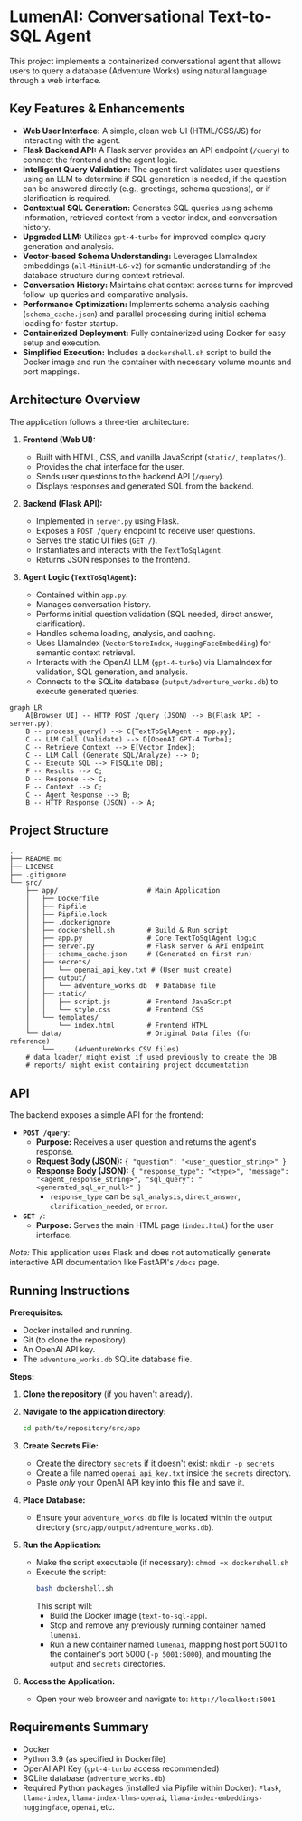 # LumenAI: Conversational Text-to-SQL Agent

This project implements a containerized conversational agent that allows users to query a database (Adventure Works) using natural language through a web interface.

## Key Features & Enhancements

*   **Web User Interface:** A simple, clean web UI (HTML/CSS/JS) for interacting with the agent.
*   **Flask Backend API:** A Flask server provides an API endpoint (`/query`) to connect the frontend and the agent logic.
*   **Intelligent Query Validation:** The agent first validates user questions using an LLM to determine if SQL generation is needed, if the question can be answered directly (e.g., greetings, schema questions), or if clarification is required.
*   **Contextual SQL Generation:** Generates SQL queries using schema information, retrieved context from a vector index, and conversation history.
*   **Upgraded LLM:** Utilizes `gpt-4-turbo` for improved complex query generation and analysis.
*   **Vector-based Schema Understanding:** Leverages LlamaIndex embeddings (`all-MiniLM-L6-v2`) for semantic understanding of the database structure during context retrieval.
*   **Conversation History:** Maintains chat context across turns for improved follow-up queries and comparative analysis.
*   **Performance Optimization:** Implements schema analysis caching (`schema_cache.json`) and parallel processing during initial schema loading for faster startup.
*   **Containerized Deployment:** Fully containerized using Docker for easy setup and execution.
*   **Simplified Execution:** Includes a `dockershell.sh` script to build the Docker image and run the container with necessary volume mounts and port mappings.

## Architecture Overview

The application follows a three-tier architecture:

1.  **Frontend (Web UI):**
    *   Built with HTML, CSS, and vanilla JavaScript (`static/`, `templates/`).
    *   Provides the chat interface for the user.
    *   Sends user questions to the backend API (`/query`).
    *   Displays responses and generated SQL from the backend.

2.  **Backend (Flask API):**
    *   Implemented in `server.py` using Flask.
    *   Exposes a `POST /query` endpoint to receive user questions.
    *   Serves the static UI files (`GET /`).
    *   Instantiates and interacts with the `TextToSqlAgent`.
    *   Returns JSON responses to the frontend.

3.  **Agent Logic (`TextToSqlAgent`):**
    *   Contained within `app.py`.
    *   Manages conversation history.
    *   Performs initial question validation (SQL needed, direct answer, clarification).
    *   Handles schema loading, analysis, and caching.
    *   Uses LlamaIndex (`VectorStoreIndex`, `HuggingFaceEmbedding`) for semantic context retrieval.
    *   Interacts with the OpenAI LLM (`gpt-4-turbo`) via LlamaIndex for validation, SQL generation, and analysis.
    *   Connects to the SQLite database (`output/adventure_works.db`) to execute generated queries.

```mermaid
graph LR
    A[Browser UI] -- HTTP POST /query (JSON) --> B(Flask API - server.py);
    B -- process_query() --> C{TextToSqlAgent - app.py};
    C -- LLM Call (Validate) --> D[OpenAI GPT-4 Turbo];
    C -- Retrieve Context --> E[Vector Index];
    C -- LLM Call (Generate SQL/Analyze) --> D;
    C -- Execute SQL --> F[SQLite DB];
    F -- Results --> C;
    D -- Response --> C;
    E -- Context --> C;
    C -- Agent Response --> B;
    B -- HTTP Response (JSON) --> A;
```

## Project Structure

```
.
├── README.md
├── LICENSE
├── .gitignore
└── src/
    ├── app/                      # Main Application
    │   ├── Dockerfile
    │   ├── Pipfile
    │   ├── Pipfile.lock
    │   ├── .dockerignore
    │   ├── dockershell.sh        # Build & Run script
    │   ├── app.py                # Core TextToSqlAgent logic
    │   ├── server.py             # Flask server & API endpoint
    │   ├── schema_cache.json     # (Generated on first run)
    │   ├── secrets/
    │   │   └── openai_api_key.txt # (User must create)
    │   ├── output/
    │   │   └── adventure_works.db  # Database file
    │   ├── static/
    │   │   ├── script.js         # Frontend JavaScript
    │   │   └── style.css         # Frontend CSS
    │   └── templates/
    │       └── index.html        # Frontend HTML
    └── data/                     # Original Data files (for reference)
        └── ... (AdventureWorks CSV files)
    # data_loader/ might exist if used previously to create the DB
    # reports/ might exist containing project documentation
```

## API

The backend exposes a simple API for the frontend:

*   **`POST /query`**: 
    *   **Purpose:** Receives a user question and returns the agent's response.
    *   **Request Body (JSON):** `{ "question": "<user_question_string>" }`
    *   **Response Body (JSON):** `{ "response_type": "<type>", "message": "<agent_response_string>", "sql_query": "<generated_sql_or_null>" }` 
        *   `response_type` can be `sql_analysis`, `direct_answer`, `clarification_needed`, or `error`.
*   **`GET /`**: 
    *   **Purpose:** Serves the main HTML page (`index.html`) for the user interface.

*Note:* This application uses Flask and does not automatically generate interactive API documentation like FastAPI's `/docs` page.

## Running Instructions

**Prerequisites:**

*   Docker installed and running.
*   Git (to clone the repository).
*   An OpenAI API key.
*   The `adventure_works.db` SQLite database file.

**Steps:**

1.  **Clone the repository** (if you haven't already).
2.  **Navigate to the application directory:**
    ```bash
    cd path/to/repository/src/app 
    ```
3.  **Create Secrets File:**
    *   Create the directory `secrets` if it doesn't exist: `mkdir -p secrets`
    *   Create a file named `openai_api_key.txt` inside the `secrets` directory.
    *   Paste *only* your OpenAI API key into this file and save it.
4.  **Place Database:**
    *   Ensure your `adventure_works.db` file is located within the `output` directory (`src/app/output/adventure_works.db`).
5.  **Run the Application:**
    *   Make the script executable (if necessary): `chmod +x dockershell.sh`
    *   Execute the script:
        ```bash
        bash dockershell.sh
        ```
        This script will:
        *   Build the Docker image (`text-to-sql-app`).
        *   Stop and remove any previously running container named `lumenai`.
        *   Run a new container named `lumenai`, mapping host port 5001 to the container's port 5000 (`-p 5001:5000`), and mounting the `output` and `secrets` directories.

6.  **Access the Application:**
    *   Open your web browser and navigate to: `http://localhost:5001`

## Requirements Summary

*   Docker
*   Python 3.9 (as specified in Dockerfile)
*   OpenAI API Key (`gpt-4-turbo` access recommended)
*   SQLite database (`adventure_works.db`)
*   Required Python packages (installed via Pipfile within Docker): `Flask`, `llama-index`, `llama-index-llms-openai`, `llama-index-embeddings-huggingface`, `openai`, etc.
